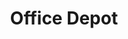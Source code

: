 ---
title: "Office Depot"
url: /san-antonio/office-depot-north-loop-1604-west/
shop: office supplies
---